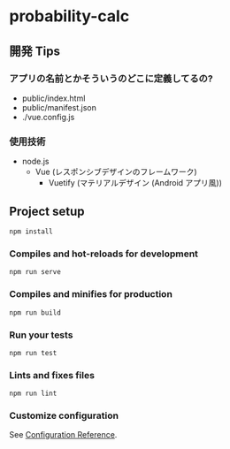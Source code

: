 # probability-calc

## 開発 Tips

### アプリの名前とかそういうのどこに定義してるの?

- public/index.html
- public/manifest.json
- ./vue.config.js

### 使用技術

- node.js
  - Vue (レスポンシブデザインのフレームワーク)
    - Vuetify (マテリアルデザイン (Android アプリ風))

## Project setup
```
npm install
```

### Compiles and hot-reloads for development
```
npm run serve
```

### Compiles and minifies for production
```
npm run build
```

### Run your tests
```
npm run test
```

### Lints and fixes files
```
npm run lint
```

### Customize configuration
See [Configuration Reference](https://cli.vuejs.org/config/).
